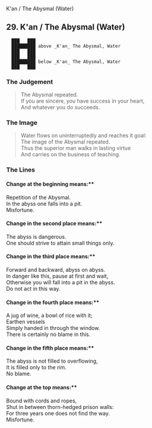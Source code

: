 K'an / The Abysmal (Water)
## 29. K'an / The Abysmal (Water)
      ███   ███
      █████████ above _K'an_ The Abysmal, Water  
      ███   ███
      ███   ███
      █████████ below _K'an_ The Abysmal, Water  
      ███   ███
### The Judgement
> The Abysmal repeated.  
 If you are sincere, you have success in your heart,  
 And whatever you do succeeds.
### The Image
> Water flows on uninterruptedly and reaches it goal:  
 The image of the Abysmal repeated.  
 Thus the superior man walks in lasting virtue  
 And carries on the business of teaching.
### The Lines

#### Change at the beginning means:**  
 Repetition of the Abysmal.  
 In the abyss one falls into a pit.  
 Misfortune.
#### Change in the second place means:**  
 The abyss is dangerous.  
 One should strive to attain small things only.
#### Change in the third place means:**  
 Forward and backward, abyss on abyss.  
 In danger like this, pause at first and wait,  
 Otherwise you will fall into a pit in the abyss.  
 Do not act in this way.
#### Change in the fourth place means:**  
 A jug of wine, a bowl of rice with it;  
 Earthen vessels  
 Simply handed in through the window.  
 There is certainly no blame in this.
#### Change in the fifth place means:**  
 The abyss is not filled to overflowing,  
 It is filled only to the rim.  
 No blame.
#### Change at the top means:**  
 Bound with cords and ropes,  
 Shut in between thorn-hedged prison walls:  
 For three years one does not find the way.  
 Misfortune.



